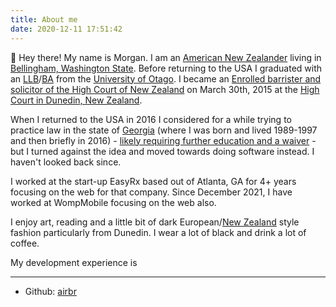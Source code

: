 ```yaml
---
title: About me
date: 2020-12-11 17:51:42
---
```


👋 Hey there! My name is Morgan. I am an [American New Zealander](https://en.wikipedia.org/wiki/American_New_Zealanders) living in [Bellingham, Washington State](https://en.wikipedia.org/wiki/Bellingham,_Washington). Before returning to the USA I graduated with an [LLB](https://www.otago.ac.nz/courses/qualifications/llb.html)/[BA](https://www.otago.ac.nz/courses/subjects/clas.html) from the [University of Otago](https://www.otago.ac.nz/). I became an [Enrolled barrister and solicitor of the High Court of New Zealand](https://www.lawsociety.org.nz/starting-as-a-lawyer/admitted-but-no-practising-certificate/) on March 30th, 2015 at the [High Court in Dunedin, New Zealand](https://en.wikipedia.org/wiki/Dunedin_Law_Courts).

When I returned to the USA in 2016 I considered for a while trying to practice law in the state of [Georgia](https://en.wikipedia.org/wiki/Georgia_(U.S._state)) (where I was born and lived 1989-1997 and then briefly in 2016) - [likely requiring further education and a waiver](https://www.gabaradmissions.org/waiver-process) - but I turned against the idea and moved towards doing software instead. I haven't looked back since. 

I worked at the start-up EasyRx based out of Atlanta, GA for 4+ years focusing on the web for that company. Since December 2021, I have worked at WompMobile focusing on the web also.

I enjoy art, reading and a little bit of dark European/[New Zealand](https://www.nomdstore.com/us/) style fashion particularly from Dunedin. I wear a lot of black and drink a lot of coffee.

My development experience is 

---

* Github: [airbr](https://github.com/airbr)

